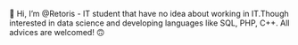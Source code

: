 👋 Hi, I’m @Retoris - IT student that have no idea about working in IT.Though interested in data science and developing languages like SQL, PHP, C++. 
  All advices are welcomed! 🙃


<!---
Retoris/Retoris is a ✨ special ✨ repository because its `README.md` (this file) appears on your GitHub profile.
You can click the Preview link to take a look at your changes.
--->
